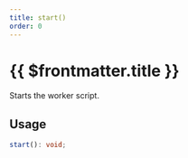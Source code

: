 ```yaml
---
title: start()
order: 0
---
```


# {{ $frontmatter.title }}

Starts the worker script.

## Usage

```ts
start(): void;
```

